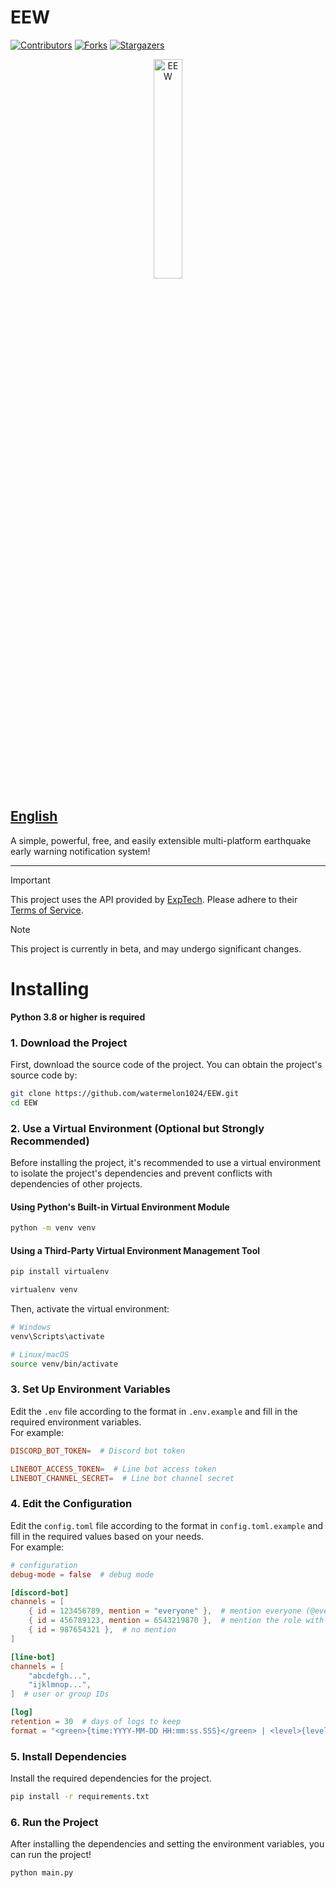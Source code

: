 # EEW

 [![Contributors][contributors-shield]][contributors-url]
 [![Forks][forks-shield]][forks-url]
 [![Stargazers][stars-shield]][stars-url]

 [contributors-shield]: https://img.shields.io/github/contributors/watermelon1024/EEW.svg?style=for-the-badge
 [contributors-url]: https://github.com/watermelon1024/EEW/graphs/contributors

 [forks-shield]: https://img.shields.io/github/forks/watermelon1024/EEW.svg?style=for-the-badge
 [forks-url]: https://github.com/watermelon1024/EEW/network/members

 [stars-shield]: https://img.shields.io/github/stars/watermelon1024/EEW.svg?style=for-the-badge
 [stars-url]: https://github.com/watermelon1024/EEW/stargazers

 <div align="center">
  <a href="https://github.com/watermelon1024/EEW">
   <img src="/asset/logo.png" alt="EEW" width="30%"/>
  </a>
 </div>

 [English](/README.md) 
 ---

 A simple, powerful, free, and easily extensible multi-platform earthquake early warning notification system!

 ---

> [!IMPORTANT]
> This project uses the API provided by [ExpTech](https://exptech.com.tw). Please adhere to their [Terms of Service](https://exptech.com.tw/tos).

> [!NOTE]
> This project is currently in beta, and may undergo significant changes.

# Installing
 **Python 3.8 or higher is required**

 ### 1. Download the Project
 First, download the source code of the project. You can obtain the project's source code by:
 ```bash
 git clone https://github.com/watermelon1024/EEW.git
 cd EEW
 ```

 ### 2. Use a Virtual Environment (Optional but Strongly Recommended)
 Before installing the project, it's recommended to use a virtual environment to isolate the project's dependencies and prevent conflicts with dependencies of other projects.
 #### Using Python's Built-in Virtual Environment Module
 ```bash
 python -m venv venv
 ```
 #### Using a Third-Party Virtual Environment Management Tool
 ```bash
 pip install virtualenv

 virtualenv venv
 ```
 Then, activate the virtual environment:
 ```bash
 # Windows
 venv\Scripts\activate

 # Linux/macOS
 source venv/bin/activate
 ```

 ### 3. Set Up Environment Variables
 Edit the `.env` file according to the format in `.env.example` and fill in the required environment variables.\
 For example:
 ```toml
 DISCORD_BOT_TOKEN=  # Discord bot token

 LINEBOT_ACCESS_TOKEN=  # Line bot access token
 LINEBOT_CHANNEL_SECRET=  # Line bot channel secret
 ```

 ### 4. Edit the Configuration
 Edit the `config.toml` file according to the format in `config.toml.example` and fill in the required values based on your needs.\
 For example:
 ```toml
 # configuration
 debug-mode = false  # debug mode

 [discord-bot]
 channels = [
     { id = 123456789, mention = "everyone" },  # mention everyone (@everyone)
     { id = 456789123, mention = 6543219870 },  # mention the role with ID `6543219870`
     { id = 987654321 },  # no mention
 ]

 [line-bot]
 channels = [
     "abcdefgh...",
     "ijklmnop...",
 ]  # user or group IDs

 [log]
 retention = 30  # days of logs to keep
 format = "<green>{time:YYYY-MM-DD HH:mm:ss.SSS}</green> | <level>{level: <8}</level> | <level>{message}</level>"  # log output format
 ```

 ### 5. Install Dependencies
 Install the required dependencies for the project.
 ```bash
 pip install -r requirements.txt
 ```

 ### 6. Run the Project
 After installing the dependencies and setting the environment variables, you can run the project!
 ```bash
 python main.py
 ```



